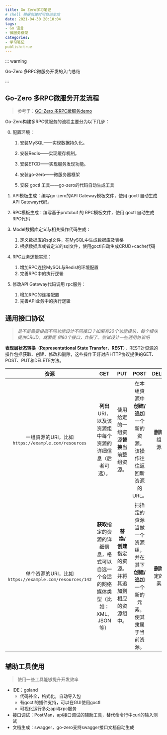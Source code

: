 ```yaml
---
title: Go Zero学习笔记
# shell 根据创建时间自动生成
date: 2021-04-30 20:10:04
tags:
- Go 语言
- 微服务框架
categories:
- 学习笔记
publish:true
---
```


::: warning

Go-Zero 多RPC微服务开发的入门总结

:::

<!-- more -->

## Go-Zero 多RPC微服务开发流程

> 参考于：[GO-Zero 多RPC微服务demo](https://github.com/tal-tech/zero-doc/blob/main/docs/zero/bookstore.md)

Go-Zero构建多RPC微服务的流程主要分为以下几步：

0. 配置环境：

   1. 安装MySQL——实现数据持久化。

   2. 安装Redis——实现缓存机制。

   3. 安装ETCD——实现服务发现功能。
   4. 安装go-zero——微服务器框架
   5.  安装 goctl 工具——go-zero的代码自动生成工具

1. API模板生成：编写go-zero的API Gateway模板文件，使用 goctl 自动生成API Gateway代码。
2. RPC模板生成：编写基于protobuf 的 RPC模板文件，使用 goctl 自动生成RPC代码
3. Model数据库定义与相关操作代码生成：
   1. 定义数据库的sql文件，在MySQL中生成数据库及表格
   2. 根据数据库或者定义的sql文件，使用goctl自动生成CRUD+cache代码
4. RPC业务逻辑实现：
   1. 增加RPC连接MySQL与Redis的环境配置
   2. 完善RPC中的执行逻辑
5. 修改API Gateway代码调用 rpc服务：
   1. 增加RPC的连接配置
   2. 完善API业务中的执行逻辑



## 通用接口协议

> *是不是需要根据不同功能设计不同接⼝？如果有20个功能模块，每个模块提供CRUD，就要提 供80个接⼝，炸裂了。尝试设计⼀些通⽤协议吧*

**表现层状态转换**（**Representational State Transfer**，**REST**），REST对资源的操作包括获取、创建、修改和删除，这些操作正好对应HTTP协议提供的GET、POST、PUT和DELETE方法。

|                          资源                          |                             GET                              |                          PUT                          |                             POST                             |        DELETE        |
| :----------------------------------------------------: | :----------------------------------------------------------: | :---------------------------------------------------: | :----------------------------------------------------------: | :------------------: |
|   一组资源的URI，比如`https://example.com/resources`   | **列出**URI，以及该资源组中每个资源的详细信息（后者可选）。  |       使用给定的一组资源**替换**当前整组资源。        | 在本组资源中**创建/追加**一个新的资源。该操作往往返回新资源的URL。 |  **删除**整组资源。  |
| 单个资源的URI，比如`https://example.com/resources/142` | **获取**指定的资源的详细信息，格式可以自选一个合适的网络媒体类型（比如：XML、JSON等） | **替换/创建**指定的资源。并将其追加到相应的资源组中。 | 把指定的资源当做一个资源组，并在其下**创建/追加**一个新的元素，使其隶属于当前资源。 | **删除**指定的元素。 |

## 辅助工具使用

> 使用一些工具能够提升开发效率

- IDE：goland
  - 代码补全，格式化，自动导入包
  - 有goctl的插件支持，可以在GUI使用goctl
  - 可视化运行多处api与rpc服务
- 接口调试：PostMan，api接口调试的辅助工具，替代命令行中curl的输入测试
- 文档生成：swagger，go-zero支持swagger接口文档自动生成